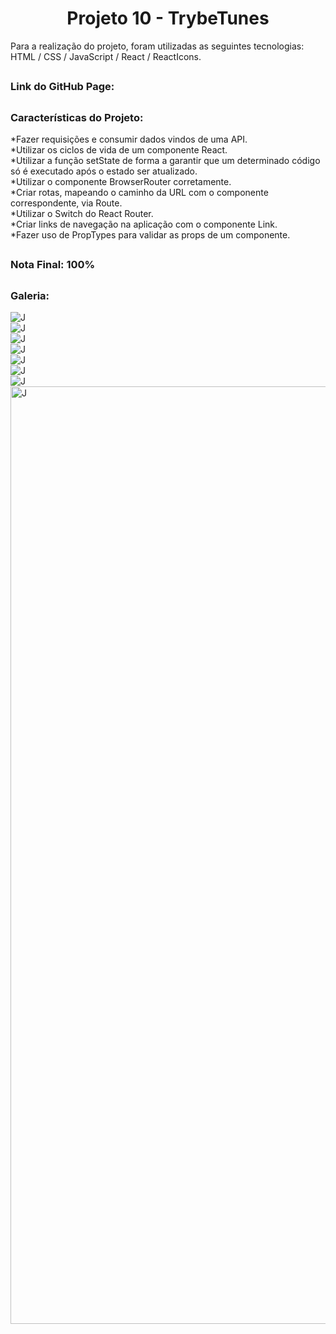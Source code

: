 <h1 align="center">Projeto 10 - TrybeTunes</h1>

<div>
  Para a realização do projeto, foram utilizadas as seguintes tecnologias: HTML / CSS / JavaScript / React / ReactIcons.
</div>

##

<div>
  <h3>Link do GitHub Page:</h3> 
</div>

##

<div>
  <h3>Características do Projeto:</h3>
  *Fazer requisições e consumir dados vindos de uma API.</br>
  *Utilizar os ciclos de vida de um componente React.</br>
  *Utilizar a função setState de forma a garantir que um determinado código só é executado após o estado ser atualizado.</br>
  *Utilizar o componente BrowserRouter corretamente.</br>
  *Criar rotas, mapeando o caminho da URL com o componente correspondente, via Route.</br>
  *Utilizar o Switch do React Router.</br>
  *Criar links de navegação na aplicação com o componente Link.</br>
  *Fazer uso de PropTypes para validar as props de um componente.</br>
</div>

##

<div>
  <h3>Nota Final: 100%</h3>
</div>

##
<h3>Galeria:</h3>
<img src="https://raw.githubusercontent.com/VitorMarceloSantos/-Trybe-Projeto-10-TrybeTunes/main/screenShot/home.png" title="Projeto - 10" alt="J"/><br/>
<img src="https://raw.githubusercontent.com/VitorMarceloSantos/-Trybe-Projeto-10-TrybeTunes/main/screenShot/search.png" title="Projeto - 10" alt="J"/><br/>
<img src="https://raw.githubusercontent.com/VitorMarceloSantos/-Trybe-Projeto-10-TrybeTunes/main/screenShot/musics.png" title="Projeto - 10" alt="J"/><br/>
<img src="https://raw.githubusercontent.com/VitorMarceloSantos/-Trybe-Projeto-10-TrybeTunes/main/screenShot/musicsSearch.png" title="Projeto - 10" alt="J"/><br/>
<img src="https://raw.githubusercontent.com/VitorMarceloSantos/-Trybe-Projeto-10-TrybeTunes/main/screenShot/albums.png" title="Projeto - 10" alt="J"/><br/>
<img src="https://raw.githubusercontent.com/VitorMarceloSantos/-Trybe-Projeto-10-TrybeTunes/main/screenShot/playlist.png" title="Projeto - 10" alt="J"/><br/>
<img src="https://raw.githubusercontent.com/VitorMarceloSantos/-Trybe-Projeto-10-TrybeTunes/main/screenShot/not.png" title="Projeto - 10" alt="J"/><br/>
<img src="https://raw.githubusercontent.com/VitorMarceloSantos/-Trybe-Projeto-10-TrybeTunes/main/screenShot/nota.png" title="Projeto - 10" alt="J" width="1000" height="1500"/><br/>

##

